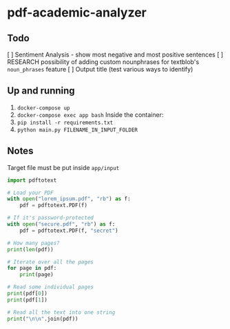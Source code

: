 # pdf-academic-analyzer

## Todo

[ ] Sentiment Analysis - show most negative and most positive sentences
[ ] RESEARCH possibility of adding custom nounphrases for textblob's `noun_phrases` feature
[ ] Output title (test various ways to identify)
## Up and running

1. `docker-compose up`
2. `docker-compose exec app bash`
Inside the container:
3. `pip install -r requirements.txt`
4. `python main.py FILENAME_IN_INPUT_FOLDER`


## Notes

Target file must be put inside `app/input`

```python
import pdftotext

# Load your PDF
with open("lorem_ipsum.pdf", "rb") as f:
    pdf = pdftotext.PDF(f)

# If it's password-protected
with open("secure.pdf", "rb") as f:
    pdf = pdftotext.PDF(f, "secret")

# How many pages?
print(len(pdf))

# Iterate over all the pages
for page in pdf:
    print(page)

# Read some individual pages
print(pdf[0])
print(pdf[1])

# Read all the text into one string
print("\n\n".join(pdf))
```